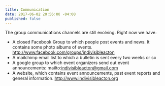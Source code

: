 ```yaml
---
title: Communication
date: 2017-06-02 20:56:00 -04:00
published: false
---
```


The group communications channels are still evolving. Right now we have: 
* A closed Facebook Group to which people post events and news. It contains some photo albums of events. http://www.facebook.com/groups/indivisibleacton 
* A mailchimp email list to which a bulletin is sent every two weeks or so 
* A google group to which event organizers send out event announcements: mailto:indivisibleacton@gmail.com 
* A website, which contains event announcements, past event reports and general information. http://www.indivisibleacton.org 
